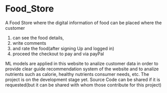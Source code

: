 # Food_Store
A Food Store where the digital information of food can be placed where the customer
1) can see the food details, 
2) write comments 
3) and rate the food(after signing Up and logged in) 
4) proceed the checkout to pay and via payPal

ML models are applied in this website to analize customer data in order to provide clear guide recommendation system of the website and to analize nutrients such as calorie, healthy nutrients consumer needs, etc. 
The project is on the development stage yet.
Source Code can be shared if it is requested(but it can be shared with whom those contribute for this project)
